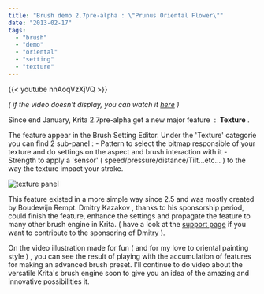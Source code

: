 ```yaml
---
title: "Brush demo 2.7pre-alpha : \"Prunus Oriental Flower\""
date: "2013-02-17"
tags: 
  - "brush"
  - "demo"
  - "oriental"
  - "setting"
  - "texture"
---
```


{{< youtube nnAoqVzXjVQ >}}

_( if the video doesn't display, you can watch it [here](http://youtu.be/nnAoqVzXjVQ) )_

Since end January, Krita 2.7pre-alpha get a new major feature  :  **Texture** .

The feature appear in the Brush Setting Editor. Under the 'Texture' categorie you can find 2 sub-panel : - Pattern to select the bitmap responsible of your texture and do settings on the aspect and brush interaction with it - Strength to apply a 'sensor' ( speed/pressure/distance/Tilt...etc... ) to the way the texture impact your stroke.

![texture panel](../images/2013-02-17_texture-panel.jpg)

This feature existed in a more simple way since 2.5 and was mostly created by Boudewijn Rempt. Dmitry Kazakov , thanks to his sponsorship period, could finish the feature, enhance the settings and propagate the feature to many other brush engine in Krita. ( have a look at the [support page](http://krita.org/foundation "support Krita page") if you want to contribute to the sponsoring of Dmitry ).

On the video illustration made for fun ( and for my love to oriental painting style ) , you can see the result of playing with the accumulation of features for making an advanced brush preset. I'll continue to do video about the versatile Krita's brush engine soon to give you an idea of the amazing and innovative possibilities it.

